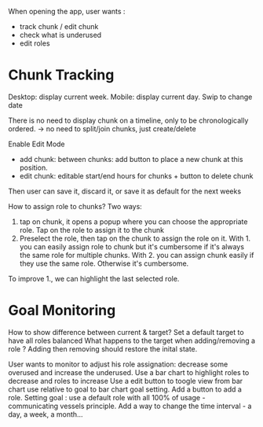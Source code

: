 When opening the app, user wants :
- track chunk / edit chunk
- check what is underused
- edit roles

# Chunk Tracking

Desktop: display current week.
Mobile: display current day. Swip to change date

There is no need to display chunk on a timeline, only to be chronologically ordered.
-> no need to split/join chunks, just create/delete

Enable Edit Mode

- add chunk: between chunks: add button to place a new chunk at this position.
- edit chunk: editable start/end hours for chunks + button to delete chunk

Then user can save it, discard it, or save it as default for the next weeks

How to assign role to chunks? Two ways:
1. tap on chunk, it opens a popup where you can choose the appropriate role. Tap on the role to assign it to the chunk
2. Preselect the role, then tap on the chunk to assign the role on it.
With 1. you can easily assign role to chunk but it's cumbersome if it's always the same role for multiple chunks.
With 2. you can assign chunk easily if they use the same role. Otherwise it's cumbersome.

To improve 1., we can highlight the last selected role.

# Goal Monitoring

How to show difference between current & target?
Set a default target to have all roles balanced
What happens to the target when adding/removing a role ? Adding then removing should restore the inital state.

User wants to monitor to adjust his role assignation: decrease some overused and increase the underused.
Use a bar chart to highlight roles to decrease and roles to increase
Use a edit button to toogle view from bar chart use relative to goal to bar chart goal setting. Add a button to add a role.
Setting goal : use a default role with all 100% of usage - communicating vessels principle.
Add a way to change the time interval - a day, a week, a month...


